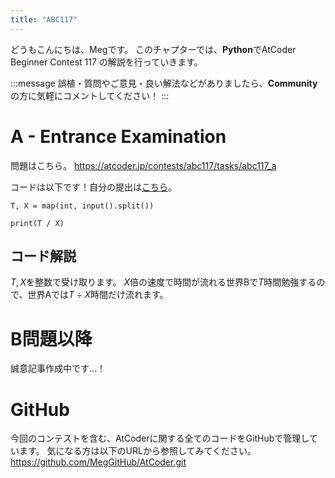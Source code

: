 ```yaml
---
title: "ABC117"
---
```


どうもこんにちは、Megです。
このチャプターでは、**Python**でAtCoder Beginner Contest 117 の解説を行っていきます。

:::message
誤植・質問やご意見・良い解法などがありましたら、**Community**の方に気軽にコメントしてください！
:::

# A - Entrance Examination
問題はこちら。
https://atcoder.jp/contests/abc117/tasks/abc117_a

コードは以下です！自分の提出は[こちら](https://atcoder.jp/contests/abc117/submissions/27059559)。

```python: A.py
T, X = map(int, input().split())

print(T / X)
```


## コード解説
$T, X$を整数で受け取ります。
$X$倍の速度で時間が流れる世界Bで$T$時間勉強するので、世界Aでは$T \div X$時間だけ流れます。



# B問題以降
誠意記事作成中です…！



# GitHub
今回のコンテストを含む、AtCoderに関する全てのコードをGitHubで管理しています。
気になる方は以下のURLから参照してみてください。
https://github.com/MegGitHub/AtCoder.git